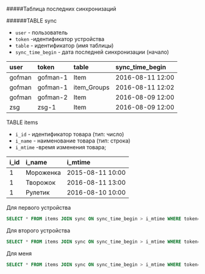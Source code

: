 
#####Таблица последних синхронизаций

######TABLE sync

- `user` - пользователь
- `token` -идентификатор устройства
- `table` - идентификатор (имя таблицы)
- `sync_time_begin` - дата последней синхронизации (начало)

| user    | token    | table          | sync_time_begin |
| :------ | :------- | :------        | :-------------- |
| gofman  | gofman-1 | Item           | 2016-08-11 12:00|
| gofman  | gofman-1 | item_Groups    | 2016-08-11 12:02|
| gofman  | gofman-2 | Item           | 2016-08-09 12:00|
| zsg     | zsg-1    | Item           | 2016-08-09 12:00|

TABLE items
- `i_id` - идентификатор товара (тип: число)
- `i_name` - наименование товара (тип: строка)
- `i_mtime` -время изменения товара;

| i_id    | i_name         |i_mtime          |
| :------ | :------------- |:--------------- |
| 1       | Мороженка      |2015-08-11 10:00 |
| 1       | Творожок       |2016-08-11 13:00 |
| 1       | Рулетик        |2016-08-10 10:00 |

Для первого устройства
```SQL
SELECT * FROM items JOIN sync ON sync_time_begin > i_mtime WHERE token='gofman-1' and table= 'Item';
```
Для второго устройства
```SQL
SELECT * FROM items JOIN sync ON sync_time_begin > i_mtime WHERE token='gofman-2' and table= 'Item';
```
Для меня
```SQL
SELECT * FROM items JOIN sync ON sync_time_begin > i_mtime WHERE token='zsg-1' and table= 'Item';
```
